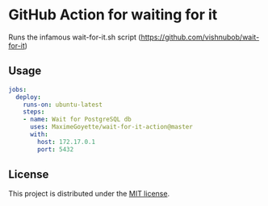 # GitHub Action for waiting for it

Runs the infamous wait-for-it.sh script (https://github.com/vishnubob/wait-for-it)

## Usage

```yaml
jobs:
  deploy:
    runs-on: ubuntu-latest
    steps:
    - name: Wait for PostgreSQL db
      uses: MaximeGoyette/wait-for-it-action@master
      with:
        host: 172.17.0.1
        port: 5432
```


## License

This project is distributed under the [MIT license](LICENSE.md).
